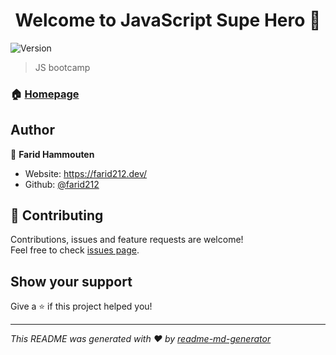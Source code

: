 <h1 align="center">Welcome to JavaScript Supe Hero 👋</h1>
<p>
  <img alt="Version" src="https://img.shields.io/badge/version-0.0.0.0-blue.svg?cacheSeconds=2592000" />
</p>

> JS bootcamp

### 🏠 [Homepage](https://JSSH.com)

## Author

👤 **Farid Hammouten**

* Website: https://farid212.dev/
* Github: [@farid212](https://github.com/farid212)

## 🤝 Contributing

Contributions, issues and feature requests are welcome!<br />Feel free to check [issues page](https://github.com/Farid212/jssh.com/issues). 

## Show your support

Give a ⭐️ if this project helped you!

***
_This README was generated with ❤️ by [readme-md-generator](https://github.com/kefranabg/readme-md-generator)_